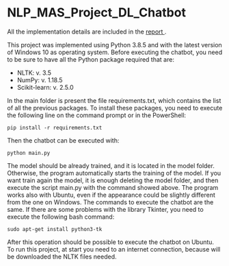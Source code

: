 # NLP_MAS_Project_DL_Chatbot

All the implementation details are included in the <a href=""> report </a>.

This project was implemented using Python 3.8.5 and with the latest version of Windows 10 as operating system.
Before executing the chatbot, you need to be sure to have all the Python package required that are:

-	NLTK: v. 3.5
-	NumPy: v. 1.18.5
-	Scikit-learn: v. 2.5.0

In the main folder is present the file requirements.txt, which contains the list of  all the previous packages. To install these packages, you need to execute the following line on the command prompt or in the PowerShell:

`pip install -r requirements.txt`

Then the chatbot can be executed with:

`python main.py`

The model should be already trained, and it is located in the model  folder. Otherwise, the program automatically starts the training of the model.
If you want train again the model, it is enough deleting the model folder, and then execute the script main.py with the command showed above.
The program works also with Ubuntu, even if the appearance could be slightly different from the one on Windows. The commands to execute the chatbot are the same. If there are some problems with the library Tkinter, you need to execute the following bash command:

`sudo apt-get install python3-tk`

After this operation should be possible to execute the chatbot on Ubuntu.
To run this project, at start you need to an internet connection, because will be downloaded the NLTK files needed.

